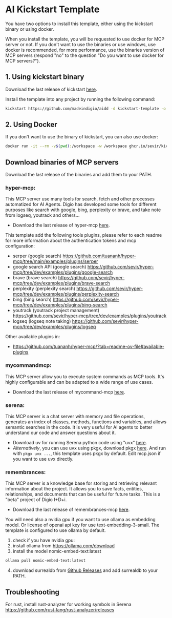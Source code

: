 # AI Kickstart Template

You have two options to install this template, either using the kickstart binary or using docker.

When you install the template, you will be requested to use docker for MCP server or not. If you don't want to use the binaries or use windows, use docker is recommended, for more performance, use the binaries version of MCP servers (respond "no" to the question "Do you want to use docker for MCP servers?").

## 1. Using kickstart binary
Download the last release of kickstart [here](https://github.com/Keats/kickstart/releases/latest).

Install the template into any project by running the following command:

```bash
kickstart https://github.com/madeindigio/aidd -d kickstart-template -o .
```
## 2. Using Docker
If you don't want to use the binary of kickstart, you can also use docker:

```bash
docker run -it --rm -v$(pwd):/workspace -w /workspace ghcr.io/sevir/kickstart:latest -o /workspace -d kickstart-template https://github.com/madeindigio/aidd.git
```

## Download binaries of MCP servers

Download the last release of the binaries and add them to your PATH.

### hyper-mcp:

This MCP server use many tools for search, fetch and other processes automatized for AI Agents. Digio has developed some tools for different purposes like search with google, bing, perplexity or brave, and take note from logseq, youtrack and others...

  * Download the last release of hyper-mcp [here](https://github.com/tuananh/hyper-mcp/releases/latest).

This template add the following tools plugins, please refer to each readme for more information about the authentication tokens and mcp configuration:

* serper (google search) https://github.com/tuananh/hyper-mcp/tree/main/examples/plugins/serper
* google search API (google search) https://github.com/sevir/hyper-mcp/tree/dev/examples/plugins/google-search
* brave (brave search) https://github.com/sevir/hyper-mcp/tree/dev/examples/plugins/brave-search
* perplexity (perplexity search) https://github.com/sevir/hyper-mcp/tree/dev/examples/plugins/perplexity-search
* bing (bing search) https://github.com/sevir/hyper-mcp/tree/dev/examples/plugins/bing-search
* youtrack (youtrack project management) https://github.com/sevir/hyper-mcp/tree/dev/examples/plugins/youtrack
* logseq (logseq note taking) https://github.com/sevir/hyper-mcp/tree/dev/examples/plugins/logseq

Other available plugins in:

* https://github.com/tuananh/hyper-mcp/?tab=readme-ov-file#available-plugins

### mycommandmcp:

This MCP server allow you to execute system commands as MCP tools. It's highly configurable and can be adapted to a wide range of use cases.

  * Download the last release of mycommand-mcp [here](https://github.com/sevir/mycommandmcp/releases/latest).

### serena:

This MCP server is a chat server with memory and file operations, generates an index of classes, methods, functions and variables, and allows semantic searches in the code. It is very useful for AI agents to better understand our code and answer questions about it.

  * Download uv for running Serena python code using "uvx" [here](https://docs.astral.sh/uv/getting-started/installation/).
  * *Alternatively*, you can use uvx using pkgx, download pkgx [here](https://github.com/pkgxdev/pkgx/releases/latests). And run with `pkgx uvx ...`, this template uses pkgx by default. Edit mcp.json if you want to use uvx directly.

### remembrances:

This MCP server is a knowledge base for storing and retrieving relevant information about the project. It allows you to save facts, entities, relationships, and documents that can be useful for future tasks. This is a "beta" project of Digio I+D+i.

  * Download the last release of remembrances-mcp [here](https://github.com/madeindigio/remembrances-mcp/releases/latest).

You will need also a nvidia gpu if you want to use ollama as embedding model. Or license of openai api key for use text-embedding-3-small. The template is configured to use ollama by default.

1. check if you have nvidia gpu:
2. install ollama from https://ollama.com/download
3. install the model nomic-embed-text:latest

```bash
ollama pull nomic-embed-text:latest
```

4. download surrealdb from [Github Releases](https://github.com/surrealdb/surrealdb/releases) and add surrealdb to your PATH.

## Troubleshooting

For rust, install rust-analyzer for working symbols in Serena https://github.com/rust-lang/rust-analyzer/releases